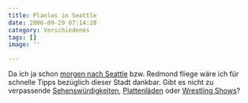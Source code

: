 ```yaml
---
title: Planlos in Seattle
date: 2006-09-29 07:14:28
category: Verschiedenes
tags: []
image: ''

---
```


Da ich ja schon [morgen nach Seattle](http://www.misantropolis.de/2006/09/zwecks-angeben) bzw. Redmond fliege wäre ich für schnelle Tipps bezüglich dieser Stadt dankbar. Gibt es nicht zu verpassende [Sehenswürdigkeiten](http://www.enjoyseattle.com/), [Plattenläden](http://www.zeit.de/online/2006/38/bildergalerie-kunstverein) oder [Wrestling Shows](http://de.wikipedia.org/wiki/Wrestling)?
